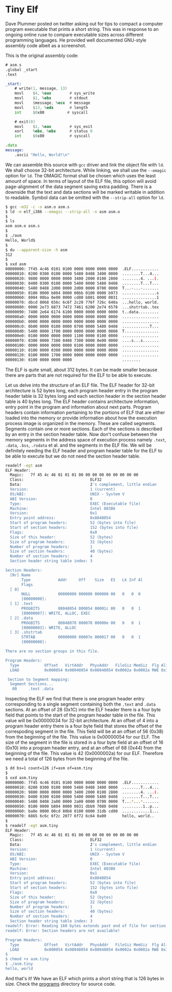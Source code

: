# Tiny Elf

Dave Plummer posted on twitter asking out for tips to compact a computer program executable that prints a short string. This was in response to an ongoing online ruse to compare executable sizes across different programming languages. He provided well documented GNU-style assembly code albeit as a screenshot.

This is the original assembly code:

```asm
# asm.s
.global _start
.text

_start:
    # write(1, message, 13)
    movl    $4, %eax        # sys_write
    movl    $1, %ebx        # stdout
    movl    $message, %ecx  # message
    movl    $13, %edx       # length
    int     $0x80          # syscall

    # exit(0)
    movl    $1, %eax        # sys_exit
    xorl    %ebx, %ebx      # status 0
    int     $0x80           # syscall

.data
message:
    .ascii "Hello, World!\n"
```

We can assemble this source with `gcc` driver and link the object file with `ld`. We shall choose 32-bit architecture. While linking, we shall use the `--omagic` option for `ld`. The OMAGIC format shall be chosen which uses the least amount of space. In terms of layout of the ELF file, this option will avoid page-alignment of the data segment saving extra padding. There is a downside that the text and data sections will be marked writable in addition to readable. Symbol data can be omitted with the `--strip-all` option for `ld`.

```bash
$ gcc -m32 -c -o asm.o asm.s
$ ld -m elf_i386 --omagic --strip-all -o asm asm.o
$
$ ls
asm asm.o asm.s
$
$ ./asm
Hello, World$
$
$ du --apparent-size -h asm
312
$
$ xxd asm
00000000: 7f45 4c46 0101 0100 0000 0000 0000 0000  .ELF............
00000010: 0200 0300 0100 0000 5480 0408 3400 0000  ........T...4...
00000020: 9800 0000 0000 0000 3400 2000 0100 2800  ........4. ...(.
00000030: 0400 0300 0100 0000 5400 0000 5480 0408  ........T...T...
00000040: 5480 0408 2d00 0000 2d00 0000 0700 0000  T...-...-.......
00000050: 0100 0000 b804 0000 00bb 0100 0000 b973  ...............s
00000060: 8004 08ba 0e00 0000 cd80 b801 0000 0031  ...............1
00000070: dbcd 8068 656c 6c6f 2c20 776f 726c 640a  ...hello, world.
00000080: 0000 2e73 6873 7472 7461 6200 2e74 6578  ...shstrtab..tex
00000090: 7400 2e64 6174 6100 0000 0000 0000 0000  t..data.........
000000a0: 0000 0000 0000 0000 0000 0000 0000 0000  ................
000000b0: 0000 0000 0000 0000 0000 0000 0000 0000  ................
000000c0: 0b00 0000 0100 0000 0700 0000 5480 0408  ............T...
000000d0: 5400 0000 1f00 0000 0000 0000 0000 0000  T...............
000000e0: 0100 0000 0000 0000 1100 0000 0100 0000  ................
000000f0: 0300 0000 7380 0408 7300 0000 0e00 0000  ....s...s.......
00000100: 0000 0000 0000 0000 0100 0000 0000 0000  ................
00000110: 0100 0000 0300 0000 0000 0000 0000 0000  ................
00000120: 8100 0000 1700 0000 0000 0000 0000 0000  ................
00000130: 0100 0000 0000 0000                      ........
```

The ELF is quite small, about 312 bytes. It can be made smaller because there are parts that are not required for the ELF to be able to execute. 

Let us delve into the structure of an ELF file. The ELF header for 32-bit architecture is 52 bytes long, each program header entry in the program header table is 32 bytes long and each section header in the section header table is 40 bytes long. The ELF header contains architecture information, entry point in the program and information about next parts. Program headers contain information pertaining to the portions of ELF that are either loaded into the memory or provide information about how the execution process image is organized in the memory. These are called segments. Segments contain one or more sections. Each of the sections is described by an entry in the section header table. Now don't confuse between the memory segments in the address space of execution process namely `.text`, `.data`, `.bss`, `.rodata` et al. and the segments in the ELF file. We will be definitely needing the ELF header and program header table for the ELF to be able to execute but we do not need the section header table.

```bash
readelf -egt asm
ELF Header:
  Magic:   7f 45 4c 46 01 01 01 00 00 00 00 00 00 00 00 00
  Class:                             ELF32
  Data:                              2's complement, little endian
  Version:                           1 (current)
  OS/ABI:                            UNIX - System V
  ABI Version:                       0
  Type:                              EXEC (Executable file)
  Machine:                           Intel 80386
  Version:                           0x1
  Entry point address:               0x8048054
  Start of program headers:          52 (bytes into file)
  Start of section headers:          152 (bytes into file)
  Flags:                             0x0
  Size of this header:               52 (bytes)
  Size of program headers:           32 (bytes)
  Number of program headers:         1
  Size of section headers:           40 (bytes)
  Number of section headers:         4
  Section header string table index: 3

Section Headers:
  [Nr] Name
       Type            Addr     Off    Size   ES   Lk Inf Al
       Flags
  [ 0]
       NULL            00000000 000000 000000 00   0   0  0
       [00000000]:
  [ 1] .text
       PROGBITS        08048054 000054 00001c 00   0   0  1
       [00000007]: WRITE, ALLOC, EXEC
  [ 2] .data
       PROGBITS        08048070 000070 00000e 00   0   0  1
       [00000003]: WRITE, ALLOC
  [ 3] .shstrtab
       STRTAB          00000000 00007e 000017 00   0   0  1
       [00000000]:

There are no section groups in this file.

Program Headers:
  Type           Offset   VirtAddr   PhysAddr   FileSiz MemSiz  Flg Align
  LOAD           0x000054 0x08048054 0x08048054 0x0002a 0x0002a RWE 0x1

 Section to Segment mapping:
  Segment Sections...
   00     .text .data
```

Inspecting the ELF we find that there is one program header entry corresponding to a single segment containing both the `.text` and `.data` sections. At an offset of 28 (0x1C) into the ELF header there is a four byte field that points to the start of the program header table in the file. This value will be 0x00000034 for 32-bit architecture. At an offset of 4 into a program header entry there is a four byte field that stores the offset of the correspoding segment in the file. This field will be at an offset of 56 (0x38) from the beginning of the file. This value is 0x00000054 for our ELF. The size of the segment in the file is stored in a four byte field at an offset of 16 (0x10) into a program header entry, and at an offset of 68 (0x44) from the beginning of the file. This value is 42 (0x0000002a) for our ELF. Therefore we need a total of 126 bytes from the beginning of the file. 

```bash
$ dd bs=1 count=126 if=asm of=asm.tiny
$
$ xxd asm.tiny
00000000: 7f45 4c46 0101 0100 0000 0000 0000 0000  .ELF............
00000010: 0200 0300 0100 0000 5480 0408 3400 0000  ........T...4...
00000020: 9800 0000 0000 0000 3400 2000 0100 2800  ........4. ...(.
00000030: 0400 0300 0100 0000 5400 0000 5480 0408  ........T...T...
00000040: 5480 0408 2a00 0000 2a00 0000 0700 0000  T...*...*.......
00000050: 0100 0000 b804 0000 0031 dbb9 7080 0408  .........1..p...
00000060: ba0e 0000 00cd 80b8 0100 0000 31db cd80  ............1...
00000070: 6865 6c6c 6f2c 2077 6f72 6c64 0a00       hello, world..
$
$ readelf -egt asm.tiny
ELF Header:
  Magic:   7f 45 4c 46 01 01 01 00 00 00 00 00 00 00 00 00
  Class:                             ELF32
  Data:                              2's complement, little endian
  Version:                           1 (current)
  OS/ABI:                            UNIX - System V
  ABI Version:                       0
  Type:                              EXEC (Executable file)
  Machine:                           Intel 80386
  Version:                           0x1
  Entry point address:               0x8048054
  Start of program headers:          52 (bytes into file)
  Start of section headers:          152 (bytes into file)
  Flags:                             0x0
  Size of this header:               52 (bytes)
  Size of program headers:           32 (bytes)
  Number of program headers:         1
  Size of section headers:           40 (bytes)
  Number of section headers:         4
  Section header string table index: 3
readelf: Error: Reading 160 bytes extends past end of file for section headers
readelf: Error: Section headers are not available!

Program Headers:
  Type           Offset   VirtAddr   PhysAddr   FileSiz MemSiz  Flg Align
  LOAD           0x000054 0x08048054 0x08048054 0x0002a 0x0002a RWE 0x1
$
$ chmod +x asm.tiny
$ ./asm.tiny
hello, world
```

And that's it! We have an ELF which prints a short string that is 126 bytes in size. Check the [programs](https://github.com/notweerdmonk/notweerdmonk.github.io/tree/master/items/tiny_elf/programs) directory for source code.
